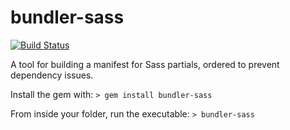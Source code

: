 bundler-sass
============
[![Build Status](https://travis-ci.org/vogelbek/bundler-sass.png?branch=master)](https://travis-ci.org/vogelbek/bundler-sass)

A tool for building a manifest for Sass partials, ordered to prevent dependency issues.

Install the gem with:
`> gem install bundler-sass`

From inside your folder, run the executable:
`> bundler-sass`